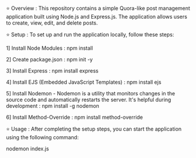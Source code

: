 ⭐ Overview : 
This repository contains a simple Quora-like post management application built using Node.js and Express.js. The application allows users to create, view, edit, and delete posts.

⭐ Setup : 
To set up and run the application locally, follow these steps:

1] Install Node Modules : npm install

2] Create package.json : npm init -y

3] Install Express : npm install express

4] Install EJS (Embedded JavaScript Templates) : npm install ejs

5] Install Nodemon - Nodemon is a utility that monitors changes in the source code and automatically restarts the server. It's helpful during development : npm install -g nodemon 

6] Install Method-Override : npm install method-override


⭐ Usage : After completing the setup steps, you can start the application using the following command:

nodemon index.js
